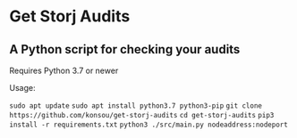 # Get Storj Audits
## A Python script for checking your audits

Requires Python 3.7 or newer

Usage:

```sudo apt update```
```sudo apt install python3.7 python3-pip```
```git clone https://github.com/konsou/get-storj-audits```
```cd get-storj-audits```
```pip3 install -r requirements.txt```
```python3 ./src/main.py nodeaddress:nodeport```
